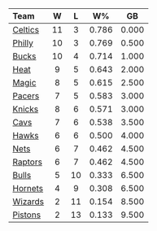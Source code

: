 | Team                            |  W  |  L  |  W%   |  GB   |
|:--------------------------------|:---:|:---:|:-----:|:-----:|
| [Celtics](/r/bostonceltics)     | 11  |  3  | 0.786 | 0.000 |
| [Philly](/r/sixers)             | 10  |  3  | 0.769 | 0.500 |
| [Bucks](/r/MkeBucks)            | 10  |  4  | 0.714 | 1.000 |
| [Heat](/r/heat)                 |  9  |  5  | 0.643 | 2.000 |
| [Magic](/r/OrlandoMagic)        |  8  |  5  | 0.615 | 2.500 |
| [Pacers](/r/pacers)             |  7  |  5  | 0.583 | 3.000 |
| [Knicks](/r/NYKnicks)           |  8  |  6  | 0.571 | 3.000 |
| [Cavs](/r/clevelandcavs)        |  7  |  6  | 0.538 | 3.500 |
| [Hawks](/r/AtlantaHawks)        |  6  |  6  | 0.500 | 4.000 |
| [Nets](/r/GoNets)               |  6  |  7  | 0.462 | 4.500 |
| [Raptors](/r/torontoraptors)    |  6  |  7  | 0.462 | 4.500 |
| [Bulls](/r/chicagobulls)        |  5  | 10  | 0.333 | 6.500 |
| [Hornets](/r/CharlotteHornets)  |  4  |  9  | 0.308 | 6.500 |
| [Wizards](/r/washingtonwizards) |  2  | 11  | 0.154 | 8.500 |
| [Pistons](/r/DetroitPistons)    |  2  | 13  | 0.133 | 9.500 |